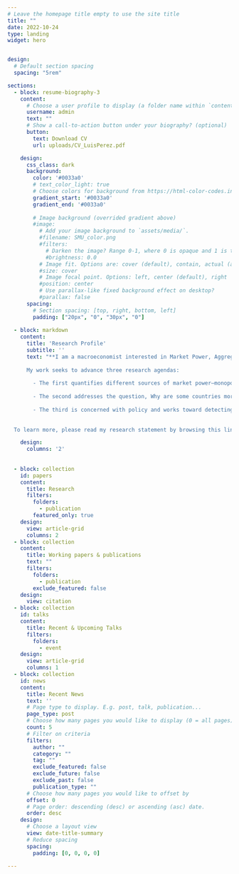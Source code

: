 ```yaml
---
# Leave the homepage title empty to use the site title
title: ""
date: 2022-10-24
type: landing
widget: hero


design:
  # Default section spacing
  spacing: "5rem"

sections:
  - block: resume-biography-3
    content:
      # Choose a user profile to display (a folder name within `content/authors/`)
      username: admin
      text: ""
      # Show a call-to-action button under your biography? (optional)
      button:
        text: Download CV
        url: uploads/CV_LuisPerez.pdf

    design:
      css_class: dark
      background:
        color: '#0033a0'
        # text_color_light: true
        # Choose colors for background from https://html-color-codes.info
        gradient_start: '#0033a0'
        gradient_end: '#0033a0'
        
        # Image background (overrided gradient above)
        #image:
          # Add your image background to `assets/media/`.
          #filename: SMU_color.png
          #filters:
            # Darken the image? Range 0-1, where 0 is opaque and 1 is transparent
            #brightness: 0.0
          # Image fit. Options are: cover (default), contain, actual (actual size)
          #size: cover
          # Image focal point. Options: left, center (default), right
          #position: center
          # Use parallax-like fixed background effect on desktop?
          #parallax: false
      spacing: 
        # Section spacing: [top, right, bottom, left]
        padding: ["20px", "0", "30px", "0"]
      
  - block: markdown
    content:
      title: 'Research Profile'
      subtitle: ''
      text: "**I am a macroeconomist interested in Market Power, Aggregate Productivity, and Public Finance**. 
      
      My work seeks to advance three research agendas:
      
        - The first quantifies different sources of market power—monopoly and monopsony—and their impact on the macroeconomy. 
      
        - The second addresses the question, Why are some countries more productive than others? 
      
        - The third is concerned with policy and works toward detecting market failures in different aspects of economic life to propose optimal interventions. 
        
    
  To learn more, please read my research statement by browsing this link: <mark>luiscanyamel.github.io/website_materials/Research_Statement_LuisPerez.pdf</mark>. [here](https://luiscanyamel.github.io/website_materials/Research_Statement_LuisPerez.pdf)"

    design:
      columns: '2'
      
      
  - block: collection
    id: papers
    content:
      title: Research
      filters:
        folders:
          - publication
        featured_only: true
    design:
      view: article-grid
      columns: 2
  - block: collection
    content:
      title: Working papers & publications
      text: ""
      filters:
        folders:
          - publication
        exclude_featured: false
    design:
      view: citation
  - block: collection
    id: talks
    content:
      title: Recent & Upcoming Talks
      filters:
        folders:
          - event
    design:
      view: article-grid
      columns: 1
  - block: collection
    id: news
    content:
      title: Recent News
      text: ''
      # Page type to display. E.g. post, talk, publication...
      page_type: post
      # Choose how many pages you would like to display (0 = all pages)
      count: 5
      # Filter on criteria
      filters:
        author: ""
        category: ""
        tag: ""
        exclude_featured: false
        exclude_future: false
        exclude_past: false
        publication_type: ""
      # Choose how many pages you would like to offset by
      offset: 0
      # Page order: descending (desc) or ascending (asc) date.
      order: desc
    design:
      # Choose a layout view
      view: date-title-summary
      # Reduce spacing
      spacing:
        padding: [0, 0, 0, 0]

---
```

